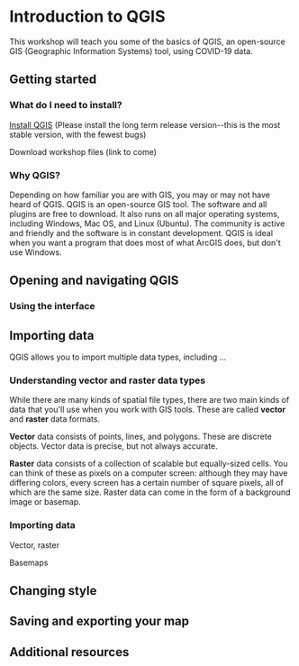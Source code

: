# Introduction to QGIS

This workshop will teach you some of the basics of QGIS, an open-source GIS (Geographic Information Systems) tool, using COVID-19 data.

## Getting started

### What do I need to install?

[Install QGIS](https://qgis.org/en/site/forusers/download.html) (Please install the long term release version--this is the most stable version, with the fewest bugs)

Download workshop files (link to come)

### Why QGIS?

Depending on how familiar you are with GIS, you may or may not have heard of QGIS. QGIS is an open-source GIS tool. The software and all plugins are free to download. It also runs on all major operating systems, including Windows, Mac OS, and Linux (Ubuntu). The community is active and friendly and the software is in constant development. QGIS is ideal when you want a program that does most of what ArcGIS does, but don't use Windows.

## Opening and navigating QGIS

### Using the interface

## Importing data

QGIS allows you to import multiple data types, including ...

### Understanding vector and raster data types

While there are many kinds of spatial file types, there are two main kinds of data that you'll use when you work with GIS tools. These are called **vector** and **raster** data formats.

**Vector** data consists of points, lines, and polygons. These are discrete objects. Vector data is precise, but not always accurate.

**Raster** data consists of a collection of scalable but equally-sized cells. You can think of these as pixels on a computer screen: although they may have differing colors, every screen has a certain number of square pixels, all of which are the same size. Raster data can come in the form of a background image or basemap.

### Importing data

Vector, raster

Basemaps

## Changing style

## Saving and exporting your map

## Additional resources
